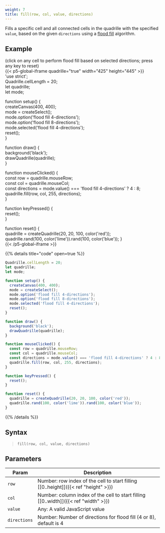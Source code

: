 ```yaml
---
weight: 7
title: fill(row, col, value, directions)  
---
```


Fills a specific cell and all connected cells in the quadrille with the specified `value`, based on the given `directions` using a [flood fill](https://en.wikipedia.org/wiki/Flood_fill) algorithm.

## Example

(click on any cell to perform flood fill based on selected directions; press any key to reset)  
{{< p5-global-iframe quadrille="true" width="425" height="445" >}}  
'use strict';  
Quadrille.cellLength = 20;  
let quadrille;  
let mode;  

function setup() {  
  createCanvas(400, 400);  
  mode = createSelect();  
  mode.option('flood fill 4-directions');  
  mode.option('flood fill 8-directions');  
  mode.selected('flood fill 4-directions');  
  reset();  
}  

function draw() {  
  background('black');  
  drawQuadrille(quadrille);  
}  

function mouseClicked() {  
  const row = quadrille.mouseRow;  
  const col = quadrille.mouseCol;  
  const directions = mode.value() === 'flood fill 4-directions' ? 4 : 8;  
  quadrille.fill(row, col, 255, directions);  
}  

function keyPressed() {  
  reset();  
}  

function reset() {  
  quadrille = createQuadrille(20, 20, 100, color('red'));  
  quadrille.rand(100, color('lime')).rand(100, color('blue'));
}  
{{< /p5-global-iframe >}}  

{{% details title="code" open=true %}}  
```js  
Quadrille.cellLength = 20;  
let quadrille;  
let mode;  

function setup() {  
  createCanvas(400, 400);  
  mode = createSelect();  
  mode.option('flood fill 4-directions');  
  mode.option('flood fill 8-directions');  
  mode.selected('flood fill 4-directions');  
  reset();  
}  

function draw() {  
  background('black');  
  drawQuadrille(quadrille);  
}  

function mouseClicked() {  
  const row = quadrille.mouseRow;  
  const col = quadrille.mouseCol;  
  const directions = mode.value() === 'flood fill 4-directions' ? 4 : 8;  
  quadrille.fill(row, col, 255, directions);  
}  

function keyPressed() {  
  reset();  
}  

function reset() {  
  quadrille = createQuadrille(20, 20, 100, color('red'));  
  quadrille.rand(100, color('lime')).rand(100, color('blue'));
}  
```  
{{% /details %}}  

## Syntax  

> `fill(row, col, value, directions)`  

## Parameters  

| Param        | Description                                                                                 |  
|--------------|---------------------------------------------------------------------------------------------|  
| `row`        | Number: row index of the cell to start filling [[0..height]]({{< ref "height" >}})        |  
| `col`        | Number: column index of the cell to start filling [[0..width]]({{< ref "width" >}})       |  
| `value`      | Any: A valid JavaScript value                                                               |  
| `directions` | Number: Number of directions for flood fill (4 or 8), default is 4                          |  